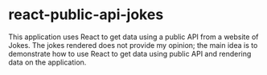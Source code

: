 # react-public-api-jokes
This application uses React to get data using a public API from a website of Jokes. The jokes rendered does not provide my opinion; the main idea is to demonstrate how to use React to get data using public API and rendering data on the application.
